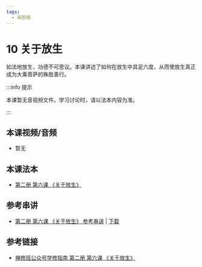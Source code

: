 ```yaml
---
tags:
  - 闻思班
---
```


# 10 关于放生

如法地放生，功德不可思议。本课讲述了如何在放生中具足六度，从而使放生真正成为大乘菩萨的殊胜善行。

:::info 提示

本课暂无音视频文件。学习讨论时，请以法本内容为准。

:::

## 本课视频/音频

* 暂无
  
## 本课法本

* [第二册 第六课 《关于放生》](/books/b2/2-05)

## 参考串讲

* [第二册 第六课 《关于放生》 参考串讲](http://view.officeapps.live.com/op/view.aspx?src=https://s3.ap-northeast-1.wasabisys.com/hdcx/hdv/docs/hdcxk/chj/第二册第6课关于放生.pptx) | [下载](https://s3.ap-northeast-1.wasabisys.com/hdcx/hdv/docs/hdcxk/chj/第二册第6课关于放生.pptx)

## 参考链接

* [禅修班公众号学修指南 第二册 第六课 《关于放生》](https://mp.weixin.qq.com/s?__biz=MzI2NTQ1NDcxNg==&mid=2247483781&idx=1&sn=c40fb52c945eb75d9d63c354ee968210&scene=19#wechat_redirect)
